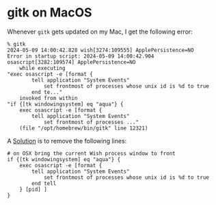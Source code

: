 # gitk on MacOS

Whenever `gitk` gets updated on my Mac, I get the following error:

    % gitk
    2024-05-09 14:00:42.828 wish[3274:109555] ApplePersistence=NO
    Error in startup script: 2024-05-09 14:00:42.904 osascript[3282:109574] ApplePersistence=NO
        while executing
    "exec osascript -e [format {
            tell application "System Events"
                set frontmost of processes whose unix id is %d to true
            end te..."
        invoked from within
    "if {[tk windowingsystem] eq "aqua"} {
        exec osascript -e [format {
            tell application "System Events"
                set frontmost of processes ..."
        (file "/opt/homebrew/bin/gitk" line 12321)

A [Solution](https://stackoverflow.com/questions/56828880/running-gitk-leads-to-cryptic-error-message-on-macos-mojave) is to remove the following lines:

    # on OSX bring the current Wish process window to front
    if {[tk windowingsystem] eq "aqua"} {
        exec osascript -e [format {
            tell application "System Events"
                set frontmost of processes whose unix id is %d to true
            end tell
        } [pid] ]
    }
